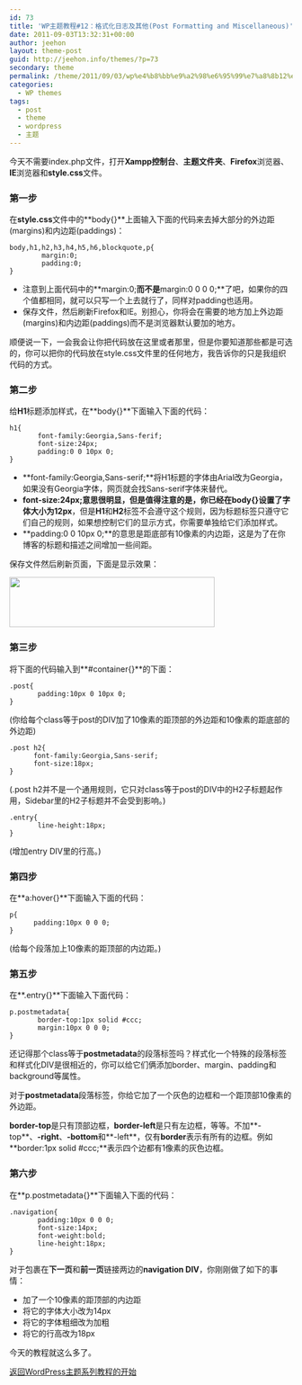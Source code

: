 ```yaml
---
id: 73
title: 'WP主题教程#12：格式化日志及其他(Post Formatting and Miscellaneous)'
date: 2011-09-03T13:32:31+00:00
author: jeehon
layout: theme-post
guid: http://jeehon.info/themes/?p=73
secondary: theme
permalink: /theme/2011/09/03/wp%e4%b8%bb%e9%a2%98%e6%95%99%e7%a8%8b12%ef%bc%9a%e6%a0%bc%e5%bc%8f%e5%8c%96%e6%97%a5%e5%bf%97%e5%8f%8a%e5%85%b6%e4%bb%96post-formatting-and-miscellaneous/
categories:
  - WP themes
tags:
  - post
  - theme
  - wordpress
  - 主题
---
```

今天不需要index.php文件，打开**Xampp控制台**、**主题文件夹**、**Firefox**浏览器、**IE**浏览器和**style.css**文件。

### 第一步

在**style.css**文件中的**body{}**上面输入下面的代码来去掉大部分的外边距(margins)和内边距(paddings)：

    body,h1,h2,h3,h4,h5,h6,blockquote,p{
            margin:0;
            padding:0;
    }
    

  * 注意到上面代码中的**margin:0;**而不是**margin:0 0 0 0;**了吧，如果你的四个值都相同，就可以只写一个上去就行了，同样对padding也适用。
  * 保存文件，然后刷新Firefox和IE。别担心，你将会在需要的地方加上外边距(margins)和内边距(paddings)而不是浏览器默认要加的地方。

顺便说一下，一会我会让你把代码放在这里或者那里，但是你要知道那些都是可选的，你可以把你的代码放在style.css文件里的任何地方，我告诉你的只是我组织代码的方式。

### 第二步

给**H1**标题添加样式，在**body{}**下面输入下面的代码：

    h1{
           font-family:Georgia,Sans-ferif;
           font-size:24px;
           padding:0 0 10px 0;
    }
    

  * **font-family:Georgia,Sans-serif;**将H1标题的字体由Arial改为Georgia，如果没有Georgia字体，网页就会找Sans-serif字体来替代。
  * **font-size:24px;**意思很明显，但是值得注意的是，你已经在**body{}**设置了字体大小为**12px**，但是**H1**和**H2**标签不会遵守这个规则，因为标题标签只遵守它们自己的规则，如果想控制它们的显示方式，你需要单独给它们添加样式。
  * **padding:0 0 10px 0;**的意思是距底部有10像素的内边距，这是为了在你博客的标题和描述之间增加一些间距。

保存文件然后刷新页面，下面是显示效果：
  
[<img src="http://jeehon.info/log/files/2011/08/h1-styled.gif" alt="" title="h1-styled" width="365" height="89" class="aligncenter size-full wp-image-885" />](http://jeehon.info/log/files/2011/08/h1-styled.gif)

### 第三步

将下面的代码输入到**#container{}**的下面：

    .post{
           padding:10px 0 10px 0;
    }
    

(你给每个class等于post的DIV加了10像素的距顶部的外边距和10像素的距底部的外边距)

    .post h2{
          font-family:Georgia,Sans-serif;
          font-size:18px;
    }
    

(.post h2并不是一个通用规则，它只对class等于post的DIV中的H2子标题起作用，Sidebar里的H2子标题并不会受到影响。)

    .entry{
           line-height:18px;
    }
    

(增加entry DIV里的行高。)

### 第四步

在**a:hover{}**下面输入下面的代码：

    p{
          padding:10px 0 0 0;
    }
    

(给每个段落加上10像素的距顶部的内边距。)

### 第五步

在**.entry{}**下面输入下面代码：

    p.postmetadata{
           border-top:1px solid #ccc;
           margin:10px 0 0 0;
    }
    

还记得那个class等于**postmetadata**的段落标签吗？样式化一个特殊的段落标签和样式化DIV是很相近的，你可以给它们俩添加border、margin、padding和background等属性。

对于**postmetadata**段落标签，你给它加了一个灰色的边框和一个距顶部10像素的外边距。

**border-top**是只有顶部边框，**border-left**是只有左边框，等等。不加**-top**、**-right**、**-bottom**和**-left**，仅有**border**表示有所有的边框。例如**border:1px solid #ccc;**表示四个边都有1像素的灰色边框。

### 第六步

在**p.postmetadata{}**下面输入下面的代码：

    .navigation{
           padding:10px 0 0 0;
           font-size:14px;
           font-weight:bold;
           line-height:18px;
    }
    

对于包裹在**下一页**和**前一页**链接两边的**navigation DIV**，你刚刚做了如下的事情：

  * 加了一个10像素的距顶部的内边距
  * 将它的字体大小改为14px
  * 将它的字体粗细改为加粗
  * 将它的行高改为18px

今天的教程就这么多了。

[返回WordPress主题系列教程的开始](http://jeehon.info/themes/)
